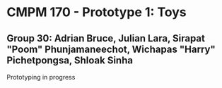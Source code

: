 # CMPM 170 - Prototype 1: Toys
## Group 30: Adrian Bruce, Julian Lara, Sirapat "Poom" Phunjamaneechot, Wichapas "Harry" Pichetpongsa, Shloak Sinha

Prototyping in progress
